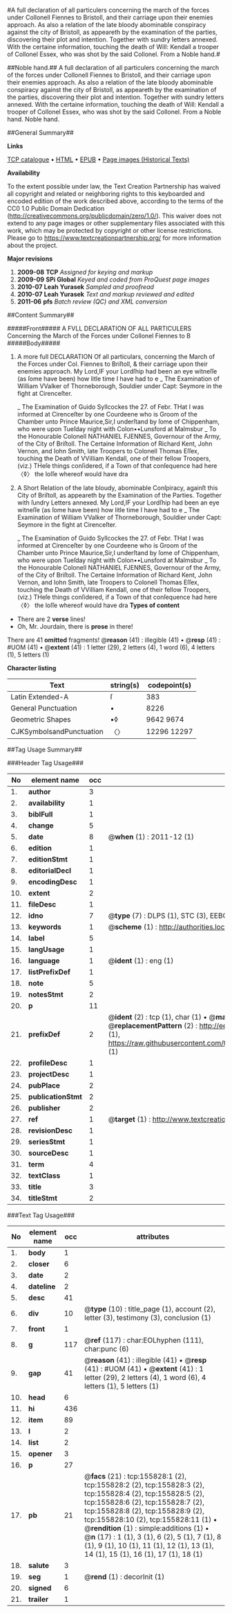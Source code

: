 #A full declaration of all particulers concerning the march of the forces under Collonell Fiennes to Bristoll, and their carriage upon their enemies approach. As also a relation of the late bloody abominable conspiracy against the city of Bristoll, as appeareth by the examination of the parties, discovering their plot and intention. Together with sundry letters annexed. With the certaine information, touching the death of Will: Kendall a trooper of Collonel Essex, who was shot by the said Collonel. From a Noble hand.#

##Noble hand.##
A full declaration of all particulers concerning the march of the forces under Collonell Fiennes to Bristoll, and their carriage upon their enemies approach. As also a relation of the late bloody abominable conspiracy against the city of Bristoll, as appeareth by the examination of the parties, discovering their plot and intention. Together with sundry letters annexed. With the certaine information, touching the death of Will: Kendall a trooper of Collonel Essex, who was shot by the said Collonel. From a Noble hand.
Noble hand.

##General Summary##

**Links**

[TCP catalogue](http://www.ota.ox.ac.uk/tcp/)  • 
[HTML](http://tei.it.ox.ac.uk/tcp/Texts-HTML/free/A84/A84982.html)  • 
[EPUB](http://tei.it.ox.ac.uk/tcp/Texts-EPUB/free/A84/A84982.epub) • 
[Page images (Historical Texts)](https://historicaltexts.jisc.ac.uk/eebo-99859455e)

**Availability**

To the extent possible under law, the Text Creation Partnership has waived all copyright and related or neighboring rights to this keyboarded and encoded edition of the work described above, according to the terms of the CC0 1.0 Public Domain Dedication (http://creativecommons.org/publicdomain/zero/1.0/). This waiver does not extend to any page images or other supplementary files associated with this work, which may be protected by copyright or other license restrictions. Please go to https://www.textcreationpartnership.org/ for more information about the project.

**Major revisions**

1. __2009-08__ __TCP__ *Assigned for keying and markup*
1. __2009-09__ __SPi Global__ *Keyed and coded from ProQuest page images*
1. __2010-07__ __Leah Yurasek__ *Sampled and proofread*
1. __2010-07__ __Leah Yurasek__ *Text and markup reviewed and edited*
1. __2011-06__ __pfs__ *Batch review (QC) and XML conversion*

##Content Summary##

#####Front#####
A FVLL DECLARATION OF ALL PARTICULERS Concerning the March of the Forces under Collonel Fiennes to B
#####Body#####

1. A more full DECLARATION Of all particulars, concerning the March of the Forces under Col. Fiennes to Briſtoll, & their carriage upon their enemies approach.
My Lord,IF your Lordſhip had been an eye witneſſe (as ſome have been) how litle time I have had to e
    _ The Examination of William VValker of Thorneborough, Souldier under Capt: Seymore in the fight at Cirenceſter.

    _ The Examination of Guido Syllcockes the 27. of Febr.
THat I was informed at Cirenceſter by one Courdeene who is Groom of the Chamber unto Prince Maurice,Sir,I underſtand by ſome of Chippenham, who were upon Tueſday night with Colon••Lunsford at Malmsbur
    _ To the Honourable Colonell NATHANIEL FJENNES, Governour of the Army, of the City of Briſtoll. The Certaine Information of Richard Kent, John Vernon, and Iohn Smith, late Troopers to Colonell Thomas Eſſex, touching the Death of VVilliam Kendall, one of their fellow Troopers, (viz.)
THeſe things conſidered, if a Town of that conſequence had here 〈◊〉 the loſſe whereof would have dra
1. A Short Relation of the late bloudy, abominable Conſpiracy, againſt this City of Briſtoll, as appeareth by the Examination of the Parties. Together with ſundry Letters annexed.
My Lord,IF your Lordſhip had been an eye witneſſe (as ſome have been) how litle time I have had to e
    _ The Examination of William VValker of Thorneborough, Souldier under Capt: Seymore in the fight at Cirenceſter.

    _ The Examination of Guido Syllcockes the 27. of Febr.
THat I was informed at Cirenceſter by one Courdeene who is Groom of the Chamber unto Prince Maurice,Sir,I underſtand by ſome of Chippenham, who were upon Tueſday night with Colon••Lunsford at Malmsbur
    _ To the Honourable Colonell NATHANIEL FJENNES, Governour of the Army, of the City of Briſtoll. The Certaine Information of Richard Kent, John Vernon, and Iohn Smith, late Troopers to Colonell Thomas Eſſex, touching the Death of VVilliam Kendall, one of their fellow Troopers, (viz.)
THeſe things conſidered, if a Town of that conſequence had here 〈◊〉 the loſſe whereof would have dra
**Types of content**

  * There are 2 **verse** lines!
  * Oh, Mr. Jourdain, there is **prose** in there!

There are 41 **omitted** fragments! 
 @__reason__ (41) : illegible (41)  •  @__resp__ (41) : #UOM (41)  •  @__extent__ (41) : 1 letter (29), 2 letters (4), 1 word (6), 4 letters (1), 5 letters (1)

**Character listing**


|Text|string(s)|codepoint(s)|
|---|---|---|
|Latin Extended-A|ſ|383|
|General Punctuation|•|8226|
|Geometric Shapes|▪◊|9642 9674|
|CJKSymbolsandPunctuation|〈〉|12296 12297|

##Tag Usage Summary##

###Header Tag Usage###

|No|element name|occ|attributes|
|---|---|---|---|
|1.|__author__|3||
|2.|__availability__|1||
|3.|__biblFull__|1||
|4.|__change__|5||
|5.|__date__|8| @__when__ (1) : 2011-12 (1)|
|6.|__edition__|1||
|7.|__editionStmt__|1||
|8.|__editorialDecl__|1||
|9.|__encodingDesc__|1||
|10.|__extent__|2||
|11.|__fileDesc__|1||
|12.|__idno__|7| @__type__ (7) : DLPS (1), STC (3), EEBO-CITATION (1), PROQUEST (1), VID (1)|
|13.|__keywords__|1| @__scheme__ (1) : http://authorities.loc.gov/ (1)|
|14.|__label__|5||
|15.|__langUsage__|1||
|16.|__language__|1| @__ident__ (1) : eng (1)|
|17.|__listPrefixDef__|1||
|18.|__note__|5||
|19.|__notesStmt__|2||
|20.|__p__|11||
|21.|__prefixDef__|2| @__ident__ (2) : tcp (1), char (1)  •  @__matchPattern__ (2) : ([0-9\-]+):([0-9IVX]+) (1), (.+) (1)  •  @__replacementPattern__ (2) : http://eebo.chadwyck.com/downloadtiff?vid=$1&page=$2 (1), https://raw.githubusercontent.com/textcreationpartnership/Texts/master/tcpchars.xml#$1 (1)|
|22.|__profileDesc__|1||
|23.|__projectDesc__|1||
|24.|__pubPlace__|2||
|25.|__publicationStmt__|2||
|26.|__publisher__|2||
|27.|__ref__|1| @__target__ (1) : http://www.textcreationpartnership.org/docs/. (1)|
|28.|__revisionDesc__|1||
|29.|__seriesStmt__|1||
|30.|__sourceDesc__|1||
|31.|__term__|4||
|32.|__textClass__|1||
|33.|__title__|3||
|34.|__titleStmt__|2||


###Text Tag Usage###

|No|element name|occ|attributes|
|---|---|---|---|
|1.|__body__|1||
|2.|__closer__|6||
|3.|__date__|2||
|4.|__dateline__|2||
|5.|__desc__|41||
|6.|__div__|10| @__type__ (10) : title_page (1), account (2), letter (3), testimony (3), conclusion (1)|
|7.|__front__|1||
|8.|__g__|117| @__ref__ (117) : char:EOLhyphen (111), char:punc (6)|
|9.|__gap__|41| @__reason__ (41) : illegible (41)  •  @__resp__ (41) : #UOM (41)  •  @__extent__ (41) : 1 letter (29), 2 letters (4), 1 word (6), 4 letters (1), 5 letters (1)|
|10.|__head__|6||
|11.|__hi__|436||
|12.|__item__|89||
|13.|__l__|2||
|14.|__list__|2||
|15.|__opener__|3||
|16.|__p__|27||
|17.|__pb__|21| @__facs__ (21) : tcp:155828:1 (2), tcp:155828:2 (2), tcp:155828:3 (2), tcp:155828:4 (2), tcp:155828:5 (2), tcp:155828:6 (2), tcp:155828:7 (2), tcp:155828:8 (2), tcp:155828:9 (2), tcp:155828:10 (2), tcp:155828:11 (1)  •  @__rendition__ (1) : simple:additions (1)  •  @__n__ (17) : 1 (1), 3 (1), 6 (2), 5 (1), 7 (1), 8 (1), 9 (1), 10 (1), 11 (1), 12 (1), 13 (1), 14 (1), 15 (1), 16 (1), 17 (1), 18 (1)|
|18.|__salute__|3||
|19.|__seg__|1| @__rend__ (1) : decorInit (1)|
|20.|__signed__|6||
|21.|__trailer__|1||
